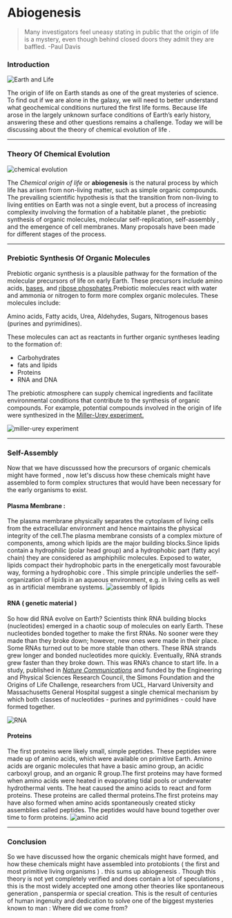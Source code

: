 ﻿# Abiogenesis
> Many investigators feel uneasy stating in public that the origin of life is a mystery, even though behind closed doors they admit they are baffled.
>  -Paul Davis

### Introduction 

![ Earth and Life ](https://img.theweek.in/content/dam/week/news/india/2020/January/origin-of-life-on-the-Earth-dna-life-nature-earth-shut.jpg) 

 

The origin of life on Earth stands as one of the great mysteries of science. To find out if we are alone in the galaxy, we will need to better understand what geochemical conditions nurtured the first life forms. Because life arose in the largely unknown surface conditions of Earth’s early history, answering these and other questions remains a challenge. Today we will be discussing about the theory of chemical evolution of life . 


-------

### Theory Of Chemical Evolution
![chemical evolution](https://www.icr.org/i/articles/imp/imp-313.jpg)


The _Chemical origin of life_ or **abiogenesis** is the natural process by which life has arisen from non-living matter, such as simple organic compounds. The prevailing scientific hypothesis is that the transition from non-living to living entities on Earth was not a single event, but a process of increasing complexity involving the formation of a habitable planet , the prebiotic synthesis of organic molecules, molecular self-replication, self-assembly , and the emergence of cell membranes. Many proposals have been made for different stages of the process.

---

### Prebiotic Synthesis Of Organic Molecules

Prebiotic organic synthesis is  a plausible pathway for the formation of the molecular precursors of life on early Earth. These precursors include amino acids, [bases](https://en.wikipedia.org/wiki/Nucleobase), and [ribose phosphates](https://en.wikipedia.org/wiki/Ribose_5-phosphate).Prebiotic molecules react with water and ammonia or nitrogen to form more complex organic molecules. These molecules include:

Amino acids, Fatty acids, Urea, Aldehydes, Sugars, Nitrogenous bases (purines and pyrimidines).

These molecules can act as reactants in further organic syntheses leading to the formation of:

* Carbohydrates 
*  fats and lipids
* Proteins
* RNA and DNA

The prebiotic atmosphere can supply chemical ingredients and facilitate environmental conditions that contribute to the synthesis of organic compounds. For example, potential compounds involved in the origin of life were synthesized in the [Miller-Urey experiment.](https://en.wikipedia.org/wiki/Miller%E2%80%93Urey_experiment)

![miller-urey experiment](https://chandrukuhan.files.wordpress.com/2013/11/26-10-millerureyexperim-l.gif)

----

### Self-Assembly 
Now that we have discusssed how the precursors of organic chemicals might have formed , now let's discuss how these chemicals might have assembled to form complex structures that would have been necessary for the early organisms to exist.

#### Plasma Membrane : 

The plasma membrane physically separates the cytoplasm of living cells from the extracellular environment and hence maintains the physical integrity of the cell.The plasma membrane consists of a complex mixture of components, among which lipids are the major building blocks.Since lipids contain a hydrophilic (polar head group) and a hydrophobic part (fatty acyl chain) they are considered as amphiphilic molecules. Exposed to water, lipids compact their hydrophobic parts in the energetically most favourable way, forming a hydrophobic core . This simple principle underlies the self-organization of lipids in an aqueous environment, e.g. in living cells as well as in artificial membrane systems.
![assembly of lipids](https://www.google.com/search?client=ms-android-samsung-ss&sca_esv=1608b464be886b69&sxsrf=ADLYWIKSmT8zu44zi1NNxHrko8tkF0hc4g:1728260951247&q=phospholipid+bilayer&udm=2&fbs=AEQNm0AAii1lAhsPaaai4wByEaaipRAHWexzqXOes0FJK1_cCOEUiYZjFlvlzXvkdXa6fy3eBzrcFPLSTtcw7S2Bhs24wfr3pQlC4T0AMP-S8ltAj5iMoscc4cvACVOfAJbk8UQVHOVDPz-azAzjEmXbYUTT57tiMfWSHxWnUH7Dfy-wRobaqFmqSHpsxsWyk3j5ScicPsqxjnrv6YFEtBiNecn7jWv3_w&sa=X&ved=2ahUKEwjX48_ggfuIAxXbR2wGHakrLPUQtKgLegQIDBAB&biw=384&bih=729&dpr=2.81#vhid=5SrUy_HCtRh0OM&vssid=mosaic)


#### RNA ( genetic material ) 

So how did RNA evolve on Earth? Scientists think RNA building blocks (nucleotides) emerged in a chaotic soup of molecules on early Earth. These nucleotides bonded together to make the first RNAs. No sooner were they made than they broke down; however, new ones were made in their place. Some RNAs turned out to be more stable than others. These RNA strands grew longer and bonded nucleotides more quickly. Eventually, RNA strands grew faster than they broke down. This was RNA’s chance to start life. In a study, published  in [_Nature Communications_](https://www.nature.com/articles/ncomms15270) and funded by the Engineering and Physical Sciences Research Council, the Simons Foundation and the Origins of Life Challenge, researchers from UCL, Harvard University and Massachusetts General Hospital suggest a single chemical mechanism by which both classes of nucleotides - purines and pyrimidines - could have formed together.

![RNA](https://www.google.com/search?q=RNA&client=ms-android-samsung-ss&sca_esv=1608b464be886b69&udm=2&biw=384&bih=729&sxsrf=ADLYWIK5wnva2v6akaknSbgn6q2Any0v2Q%3A1728260954504&ei=WisDZ6_CHtWcseMPvImGwAs&oq=RNA&gs_lp=EhNtb2JpbGUtZ3dzLXdpei1zZXJwIgNSTkEyEBAAGIAEGLEDGEMYgwEYigUyCBAAGIAEGLEDMgoQABiABBhDGIoFMgoQABiABBhDGIoFMgUQABiABEikE1CODFihEXACeACQAQCYAZcCoAGwBaoBBTAuMy4xuAEDyAEA-AEBmAIGoALvBagCBcICBBAjGCfCAgcQIxgnGOoCwgIEEAAYA5gDCYgGAZIHBTIuMy4xoAepDQ&sclient=mobile-gws-wiz-serp#vhid=PNMjdhtP1y_SxM&vssid=mosaic)

#### Proteins 
The first proteins were likely small, simple peptides. These peptides were made up of amino acids, which were available on primitive Earth. Amino acids are organic molecules that have a basic amino group, an acidic carboxyl group, and an organic R group.The first proteins may have formed  when amino acids were heated in evaporating tidal pools or underwater hydrothermal vents. The heat caused the amino acids to react and form proteins. These proteins are called thermal proteins.The first proteins may have also formed when amino acids spontaneously created sticky assemblies called peptides. The peptides would have bound together over time to form proteins.
![amino acid](https://qph.cf2.quoracdn.net/main-qimg-e44adce9d39689f4e0489c801d92f75e.webp)

----

### Conclusion 
So we have discussed how the organic chemicals might have formed, and how these chemicals might have assembled into protobionts ( the first and most primitive living organisms ) . this sums up abiogenesis . Though this theory is not yet completely verified and does contain a lot of speculations , this is the most widely accepted one among other theories like spontaneous generation , panspermia or special creation. This is the result of centuries of human ingenuity and dedication to solve one of the biggest mysteries known to man : Where did we come from? 

